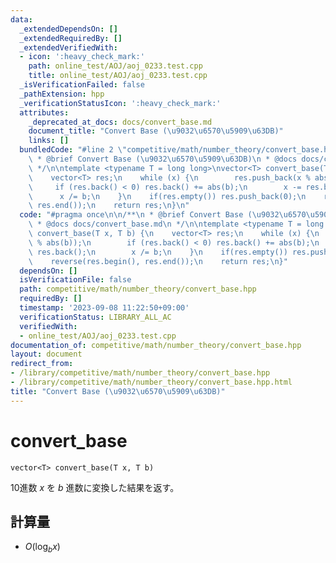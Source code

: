 ```yaml
---
data:
  _extendedDependsOn: []
  _extendedRequiredBy: []
  _extendedVerifiedWith:
  - icon: ':heavy_check_mark:'
    path: online_test/AOJ/aoj_0233.test.cpp
    title: online_test/AOJ/aoj_0233.test.cpp
  _isVerificationFailed: false
  _pathExtension: hpp
  _verificationStatusIcon: ':heavy_check_mark:'
  attributes:
    _deprecated_at_docs: docs/convert_base.md
    document_title: "Convert Base (\u9032\u6570\u5909\u63DB)"
    links: []
  bundledCode: "#line 2 \"competitive/math/number_theory/convert_base.hpp\"\n\n/**\n\
    \ * @brief Convert Base (\u9032\u6570\u5909\u63DB)\n * @docs docs/convert_base.md\n\
    \ */\n\ntemplate <typename T = long long>\nvector<T> convert_base(T x, T b) {\n\
    \    vector<T> res;\n    while (x) {\n        res.push_back(x % abs(b));\n   \
    \     if (res.back() < 0) res.back() += abs(b);\n        x -= res.back();\n  \
    \      x /= b;\n    }\n    if(res.empty()) res.push_back(0);\n    reverse(res.begin(),\
    \ res.end());\n    return res;\n}\n"
  code: "#pragma once\n\n/**\n * @brief Convert Base (\u9032\u6570\u5909\u63DB)\n\
    \ * @docs docs/convert_base.md\n */\n\ntemplate <typename T = long long>\nvector<T>\
    \ convert_base(T x, T b) {\n    vector<T> res;\n    while (x) {\n        res.push_back(x\
    \ % abs(b));\n        if (res.back() < 0) res.back() += abs(b);\n        x -=\
    \ res.back();\n        x /= b;\n    }\n    if(res.empty()) res.push_back(0);\n\
    \    reverse(res.begin(), res.end());\n    return res;\n}"
  dependsOn: []
  isVerificationFile: false
  path: competitive/math/number_theory/convert_base.hpp
  requiredBy: []
  timestamp: '2023-09-08 11:22:50+09:00'
  verificationStatus: LIBRARY_ALL_AC
  verifiedWith:
  - online_test/AOJ/aoj_0233.test.cpp
documentation_of: competitive/math/number_theory/convert_base.hpp
layout: document
redirect_from:
- /library/competitive/math/number_theory/convert_base.hpp
- /library/competitive/math/number_theory/convert_base.hpp.html
title: "Convert Base (\u9032\u6570\u5909\u63DB)"
---
```

# convert_base
```
vector<T> convert_base(T x, T b)
```
10進数 $x$ を $b$ 進数に変換した結果を返す。

## 計算量
- $O(\log_b x)$